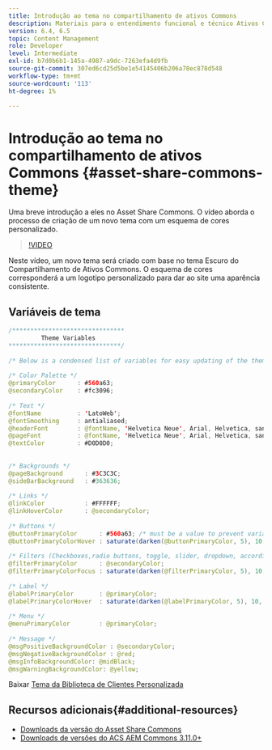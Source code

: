 ```yaml
---
title: Introdução ao tema no compartilhamento de ativos Commons
description: Materiais para o entendimento funcional e técnico Ativos Compartilham Commons
version: 6.4, 6.5
topic: Content Management
role: Developer
level: Intermediate
exl-id: b7d0b6b1-145a-4987-a9dc-7263efa4d9fb
source-git-commit: 307ed6cd25d5be1e54145406b206a78ec878d548
workflow-type: tm+mt
source-wordcount: '113'
ht-degree: 1%

---
```


# Introdução ao tema no compartilhamento de ativos Commons {#asset-share-commons-theme}

Uma breve introdução a eles no Asset Share Commons. O vídeo aborda o processo de criação de um novo tema com um esquema de cores personalizado.

>[!VIDEO](https://video.tv.adobe.com/v/20572/?quality=9&learn=on)

Neste vídeo, um novo tema será criado com base no tema Escuro do Compartilhamento de Ativos Commons. O esquema de cores corresponderá a um logotipo personalizado para dar ao site uma aparência consistente.

## Variáveis de tema

```java
/*******************************
         Theme Variables
*******************************/
 
/* Below is a condensed list of variables for easy updating of the theme */
 
/* Color Palette */
@primaryColor      : #560a63;
@secondaryColor    : #fc3096;
 
/* Text */
@fontName          : 'LatoWeb';
@fontSmoothing     : antialiased;
@headerFont        : @fontName, 'Helvetica Neue', Arial, Helvetica, sans-serif;
@pageFont          : @fontName, 'Helvetica Neue', Arial, Helvetica, sans-serif;
@textColor         : #D0D0D0;
 
 
/* Backgrounds */
@pageBackground      : #3C3C3C;
@sideBarBackground   : #363636;
 
/* Links */
@linkColor           : #FFFFFF;
@linkHoverColor      : @secondaryColor;
 
/* Buttons */
@buttonPrimaryColor      : #560a63; /* must be a value to prevent variable recursion*/
@buttonPrimaryColorHover : saturate(darken(@buttonPrimaryColor, 5), 10, relative);
 
/* Filters (Checkboxes,radio buttons, toggle, slider, dropdown, accordion colors)*/
@filterPrimaryColor      : @secondaryColor;
@filterPrimaryColorFocus : saturate(darken(@filterPrimaryColor, 5), 10, relative);
 
/* Label */
@labelPrimaryColor       : @primaryColor;
@labelPrimaryColorHover  : saturate(darken(@labelPrimaryColor, 5), 10, relative);
 
/* Menu */
@menuPrimaryColor        : @primaryColor;
 
/* Message */
@msgPositiveBackgroundColor : @secondaryColor;
@msgNegativeBackgroundColor : @red;
@msgInfoBackgroundColor: @midBlack;
@msgWarningBackgroundColor: @yellow;
```

Baixar [Tema da Biblioteca de Clientes Personalizada](assets/asc-theme-demo.zip)

## Recursos adicionais{#additional-resources}

* [Downloads da versão do Asset Share Commons](https://github.com/Adobe-Marketing-Cloud/asset-share-commons/releases)
* [Downloads de versões do ACS AEM Commons 3.11.0+](https://github.com/Adobe-Consulting-Services/acs-aem-commons/releases)

